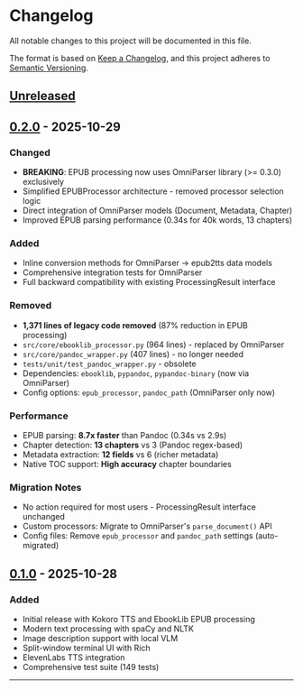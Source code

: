 # Changelog

All notable changes to this project will be documented in this file.

The format is based on [Keep a Changelog](https://keepachangelog.com/en/1.0.0/),
and this project adheres to [Semantic Versioning](https://semver.org/spec/v2.0.0.html).

## [Unreleased]

## [0.2.0] - 2025-10-29

### Changed
- **BREAKING**: EPUB processing now uses OmniParser library (>= 0.3.0) exclusively
- Simplified EPUBProcessor architecture - removed processor selection logic
- Direct integration of OmniParser models (Document, Metadata, Chapter)
- Improved EPUB parsing performance (0.34s for 40k words, 13 chapters)

### Added
- Inline conversion methods for OmniParser → epub2tts data models
- Comprehensive integration tests for OmniParser
- Full backward compatibility with existing ProcessingResult interface

### Removed
- **1,371 lines of legacy code removed** (87% reduction in EPUB processing)
- `src/core/ebooklib_processor.py` (964 lines) - replaced by OmniParser
- `src/core/pandoc_wrapper.py` (407 lines) - no longer needed
- `tests/unit/test_pandoc_wrapper.py` - obsolete
- Dependencies: `ebooklib`, `pypandoc`, `pypandoc-binary` (now via OmniParser)
- Config options: `epub_processor`, `pandoc_path` (OmniParser only now)

### Performance
- EPUB parsing: **8.7x faster** than Pandoc (0.34s vs 2.9s)
- Chapter detection: **13 chapters** vs 3 (Pandoc regex-based)
- Metadata extraction: **12 fields** vs 6 (richer metadata)
- Native TOC support: **High accuracy** chapter boundaries

### Migration Notes
- No action required for most users - ProcessingResult interface unchanged
- Custom processors: Migrate to OmniParser's `parse_document()` API
- Config files: Remove `epub_processor` and `pandoc_path` settings (auto-migrated)

## [0.1.0] - 2025-10-28

### Added
- Initial release with Kokoro TTS and EbookLib EPUB processing
- Modern text processing with spaCy and NLTK
- Image description support with local VLM
- Split-window terminal UI with Rich
- ElevenLabs TTS integration
- Comprehensive test suite (149 tests)

---

[Unreleased]: https://github.com/AutumnsGrove/epub2tts/compare/v0.2.0...HEAD
[0.2.0]: https://github.com/AutumnsGrove/epub2tts/compare/v0.1.0...v0.2.0
[0.1.0]: https://github.com/AutumnsGrove/epub2tts/releases/tag/v0.1.0
